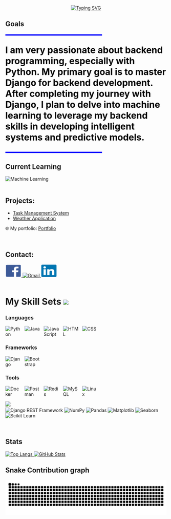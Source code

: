 <p align="center">
  <a href="https://git.io/typing-svg">
    <img src="https://readme-typing-svg.demolab.com?font=JetBrains+Mono&size=40&pause=1&color=FF0000&center=true&width=1000&height=100&lines=Hi+👋,+I'm+Sagar+Thapa;A+Fullstack+Python+developer+from+Nepal!" alt="Typing SVG" />
  </a>
</p>

<!-- Goals Section -->
## **Goals**
<div  style="margin: 20px 0;">
  <hr style="border: 0; height: 4px; background: #0000FF; width: 60%; margin-bottom: 10px;">
  <p style="font-size: 2em; color: #000000; font-weight: bold; text-align: left;">
    I am very passionate about backend programming, especially with Python. My primary goal is to master Django for backend development. After completing my journey with Django, I plan to delve into machine learning to leverage my backend skills in developing intelligent systems and predictive models.
  </p>
  <hr style="border: 0; height: 4px; background: #0000FF; width: 60%; margin-top: 10px;">
</div>



## **Current Learning**
<div align="left">
  <img src="https://img.shields.io/badge/Machine_Learning-%232c3e50?style=flat&logo=ai&logoColor=white" alt="Machine Learning" width="150" height="30"/>
</div>


<br>


## **Projects:**
<ul>
  <li><a href="https://task1management.pythonanywhere.com" target="_blank" rel="noreferrer">Task Management System</a></li>
  <li><a href="http://sagarthapa.pythonanywhere.com" target="_blank" rel="noreferrer">Weather Application</a></li>
</ul>

🌐 My portfolio: <a href="http://jaimethegoat.pythonanywhere.com">Portfolio</a>

<br>

## **Contact:**

<a href="https://www.facebook.com/profile.php?id=100078644620461" target="_blank" rel="noreferrer">
  <img loading="lazy" src="https://raw.githubusercontent.com/devicons/devicon/master/icons/facebook/facebook-original.svg" width="50" height="40" alt="Facebook"/>
</a>
<a href="mailto:kingstonboysagar@gmail.com">
  <img loading="lazy" src="https://upload.wikimedia.org/wikipedia/commons/4/4e/Gmail_Icon.png" width="50" height="40" alt="Gmail"/>
</a>
<a href="https://www.linkedin.com/in/sagar-thapa-a25657305" target="_blank" rel="noreferrer">
  <img loading="lazy" src="https://raw.githubusercontent.com/devicons/devicon/master/icons/linkedin/linkedin-original.svg" width="50" height="40" alt="LinkedIn"/>
</a>
<br>
<br>


<h1> My Skill Sets <a href="#-my-skill-sets--"><img src="https://raw.githubusercontent.com/HighAmbition211/HighAmbition211/auxiliary/others/skill.gif" width="32px"></a></h1>

### Languages
<a href="https://www.python.org/" target="_blank"><img align="left" alt="Python" width="50px" style="padding-right:10px;" src="https://raw.githubusercontent.com/HighAmbition211/HighAmbition211/auxiliary/languages/python.svg" /></a>
<a href="https://www.java.com/" target="_blank"><img align="left" alt="Java" width="50px" style="padding-right:10px;" src="https://raw.githubusercontent.com/HighAmbition211/HighAmbition211/auxiliary/languages/java.svg" /></a>
<a href="https://www.w3schools.com/js/" target="_blank"><img align="left" alt="JavaScript" width="50px" style="padding-right:10px;" src="https://raw.githubusercontent.com/HighAmbition211/HighAmbition211/auxiliary/languages/javascript.svg" /></a>
<a href="https://html.spec.whatwg.org/" target="_blank"><img align="left" alt="HTML" width="50px" style="padding-right:10px;" src="https://skillicons.dev/icons?i=html" /></a>
<a href="https://www.w3.org/Style/CSS/Overview.en.html" target="_blank"><img align="left" alt="CSS" width="50px" style="padding-right:10px;" src="https://skillicons.dev/icons?i=css" /></a>
<br/><br/>

### Frameworks
<a href="https://www.djangoproject.com/" target="_blank"><img align="left" alt="Django" width="50px" style="padding-right:10px;" src="https://raw.githubusercontent.com/HighAmbition211/HighAmbition211/auxiliary/frameworks/django.svg" /></a>
<a href="https://getbootstrap.com/" target="_blank"><img align="left" alt="Bootstrap" width="50px" style="padding-right:10px;" src="https://skillicons.dev/icons?i=bootstrap" /></a>
<br/><br/>

### Tools
<a href="https://www.docker.com/" target="_blank"><img align="left" alt="Docker" width="50px" style="padding-right:10px;" src="https://skillicons.dev/icons?i=docker" /></a>
<a href="https://www.postman.com/" target="_blank"><img align="left" alt="Postman" width="50px" style="padding-right:10px;" src="https://skillicons.dev/icons?i=postman" /></a>
<a href="https://redis.io/" target="_blank"><img align="left" alt="Redis" width="50px" style="padding-right:10px;" src="https://skillicons.dev/icons?i=redis" /></a>
<a href="https://www.mysql.com/" target="_blank"><img align="left" alt="MySQL" width="50px" style="padding-right:10px;" src="https://skillicons.dev/icons?i=mysql" /></a>
<a href="https://www.linux.org/" target="_blank"><img align="left" alt="Linux" width="50px" style="padding-right:10px;" src="https://skillicons.dev/icons?i=linux" /></a>
<br/><br/>

<a href="#-my-skill-sets--"><img src="https://raw.githubusercontent.com/HighAmbition211/HighAmbition211/auxiliary/others/colorful_line.gif"></a>  
<img src="https://img.shields.io/badge/Django_REST_Framework-%232c2c2c?style=flat&logo=django&logoColor=white" alt="Django REST Framework"/>
<img src="https://img.shields.io/badge/NumPy-%234F5D95?style=flat&logo=numpy&logoColor=white" alt="NumPy"/>
<img src="https://img.shields.io/badge/Pandas-%23150A50?style=flat&logo=pandas&logoColor=white" alt="Pandas"/>
<img src="https://img.shields.io/badge/Matplotlib-%23176BA0?style=flat&logo=matplotlib&logoColor=white" alt="Matplotlib"/>
<img src="https://img.shields.io/badge/Seaborn-%2366C2A5?style=flat&logo=seaborn&logoColor=white" alt="Seaborn"/>
<img src="https://img.shields.io/badge/Scikit_Learn-%23F7931E?style=flat&logo=scikit-learn&logoColor=white" alt="Scikit Learn"/>




<br>

## **Stats**
<p align="left">
  <a href="https://github.com/thisissagarthapa">
    <img src="https://github-readme-stats.vercel.app/api/top-langs/?username=thisissagarthapa&size_weight=0.0005&count_weight=0.3&layout=compact&theme=radical" alt="Top Langs" width="450">
  </a>
  <a href="https://github.com/thisissagarthapa">
    <img src="https://github-readme-stats.vercel.app/api?username=thisissagarthapa&show_icons=true&theme=radical" alt="GitHub Stats" width="450">
  </a>
</p>

## **Snake Contribution graph**
<div align="left">
  <picture>
    <source media="(prefers-color-scheme: dark)" srcset="https://raw.githubusercontent.com/thisissagarthapa/thisissagarthapa/output/github-contribution-grid-snake-dark.svg">
    <img alt="github contribution grid snake animation" src="https://raw.githubusercontent.com/thisissagarthapa/thisissagarthapa/output/github-contribution-grid-snake.svg">
  </picture>
</div>
